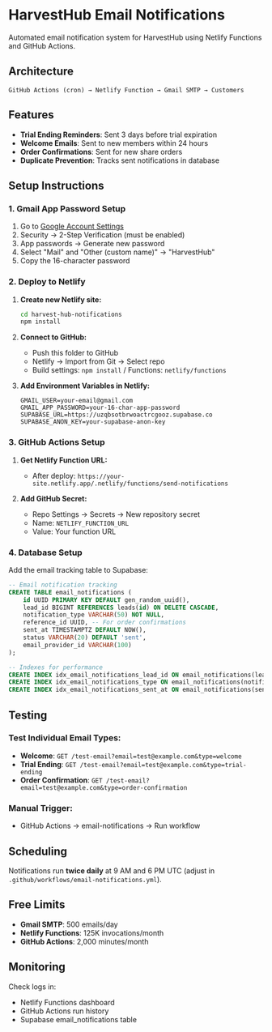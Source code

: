 # HarvestHub Email Notifications

Automated email notification system for HarvestHub using Netlify Functions and GitHub Actions.

## Architecture

```
GitHub Actions (cron) → Netlify Function → Gmail SMTP → Customers
```

## Features

- **Trial Ending Reminders**: Sent 3 days before trial expiration
- **Welcome Emails**: Sent to new members within 24 hours  
- **Order Confirmations**: Sent for new share orders
- **Duplicate Prevention**: Tracks sent notifications in database

## Setup Instructions

### 1. Gmail App Password Setup

1. Go to [Google Account Settings](https://myaccount.google.com/)
2. Security → 2-Step Verification (must be enabled)  
3. App passwords → Generate new password
4. Select "Mail" and "Other (custom name)" → "HarvestHub"
5. Copy the 16-character password

### 2. Deploy to Netlify

1. **Create new Netlify site:**
   ```bash
   cd harvest-hub-notifications
   npm install
   ```

2. **Connect to GitHub:**
   - Push this folder to GitHub
   - Netlify → Import from Git → Select repo
   - Build settings: `npm install` / Functions: `netlify/functions`

3. **Add Environment Variables in Netlify:**
   ```
   GMAIL_USER=your-email@gmail.com
   GMAIL_APP_PASSWORD=your-16-char-app-password
   SUPABASE_URL=https://uzqbsotbrwoactrcgooz.supabase.co  
   SUPABASE_ANON_KEY=your-supabase-anon-key
   ```

### 3. GitHub Actions Setup

1. **Get Netlify Function URL:**
   - After deploy: `https://your-site.netlify.app/.netlify/functions/send-notifications`

2. **Add GitHub Secret:**
   - Repo Settings → Secrets → New repository secret
   - Name: `NETLIFY_FUNCTION_URL`
   - Value: Your function URL

### 4. Database Setup

Add the email tracking table to Supabase:

```sql
-- Email notification tracking
CREATE TABLE email_notifications (
    id UUID PRIMARY KEY DEFAULT gen_random_uuid(),
    lead_id BIGINT REFERENCES leads(id) ON DELETE CASCADE,
    notification_type VARCHAR(50) NOT NULL,
    reference_id UUID, -- For order confirmations
    sent_at TIMESTAMPTZ DEFAULT NOW(),
    status VARCHAR(20) DEFAULT 'sent',
    email_provider_id VARCHAR(100)
);

-- Indexes for performance
CREATE INDEX idx_email_notifications_lead_id ON email_notifications(lead_id);
CREATE INDEX idx_email_notifications_type ON email_notifications(notification_type);
CREATE INDEX idx_email_notifications_sent_at ON email_notifications(sent_at);
```

## Testing

### Test Individual Email Types:
- **Welcome**: `GET /test-email?email=test@example.com&type=welcome`
- **Trial Ending**: `GET /test-email?email=test@example.com&type=trial-ending`  
- **Order Confirmation**: `GET /test-email?email=test@example.com&type=order-confirmation`

### Manual Trigger:
- GitHub Actions → email-notifications → Run workflow

## Scheduling

Notifications run **twice daily** at 9 AM and 6 PM UTC (adjust in `.github/workflows/email-notifications.yml`).

## Free Limits

- **Gmail SMTP**: 500 emails/day
- **Netlify Functions**: 125K invocations/month
- **GitHub Actions**: 2,000 minutes/month

## Monitoring

Check logs in:
- Netlify Functions dashboard
- GitHub Actions run history
- Supabase email_notifications table